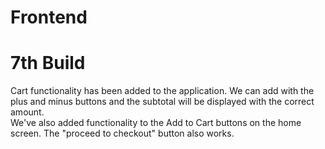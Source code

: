 # Frontend
# 7th Build

Cart functionality has been added to the application. We can add with the plus and minus buttons and the subtotal will be displayed with the correct amount.\
We've also added functionality to the Add to Cart buttons on the home screen. The "proceed to checkout" button also works.